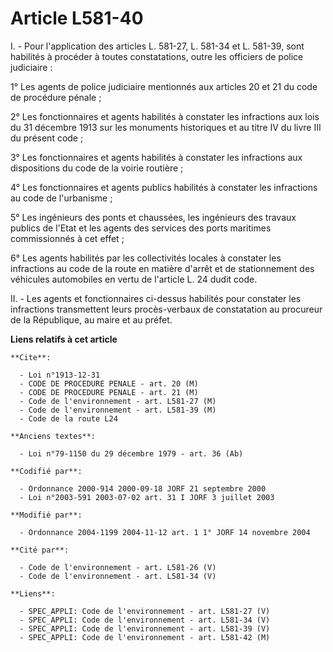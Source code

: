 # Article L581-40

I. - Pour l'application des articles L. 581-27, L. 581-34 et L. 581-39, sont habilités à procéder à toutes constatations,
outre les officiers de police judiciaire :

1° Les agents de police judiciaire mentionnés aux articles 20 et 21 du code de procédure pénale ;

2° Les fonctionnaires et agents habilités à constater les infractions aux lois du 31 décembre 1913 sur les monuments
historiques et au titre IV du livre III du présent code ;

3° Les fonctionnaires et agents habilités à constater les infractions aux dispositions du code de la voirie routière ;

4° Les fonctionnaires et agents publics habilités à constater les infractions au code de l'urbanisme ;

5° Les ingénieurs des ponts et chaussées, les ingénieurs des travaux publics de l'Etat et les agents des services des ports
maritimes commissionnés à cet effet ;

6° Les agents habilités par les collectivités locales à constater les infractions au code de la route en matière d'arrêt et
de stationnement des véhicules automobiles en vertu de l'article L. 24 dudit code.

II. - Les agents et fonctionnaires ci-dessus habilités pour constater les infractions transmettent leurs procès-verbaux de
constatation au procureur de la République, au maire et au préfet.

**Liens relatifs à cet article**

	**Cite**:

	  - Loi n°1913-12-31
	  - CODE DE PROCEDURE PENALE - art. 20 (M)
	  - CODE DE PROCEDURE PENALE - art. 21 (M)
	  - Code de l'environnement - art. L581-27 (M)
	  - Code de l'environnement - art. L581-39 (M)
	  - Code de la route L24

	**Anciens textes**:

	  - Loi n°79-1150 du 29 décembre 1979 - art. 36 (Ab)

	**Codifié par**:

	  - Ordonnance 2000-914 2000-09-18 JORF 21 septembre 2000
	  - Loi n°2003-591 2003-07-02 art. 31 I JORF 3 juillet 2003

	**Modifié par**:

	  - Ordonnance 2004-1199 2004-11-12 art. 1 1° JORF 14 novembre 2004

	**Cité par**:

	  - Code de l'environnement - art. L581-26 (V)
	  - Code de l'environnement - art. L581-34 (V)

	**Liens**:

	  - SPEC_APPLI: Code de l'environnement - art. L581-27 (V)
	  - SPEC_APPLI: Code de l'environnement - art. L581-34 (V)
	  - SPEC_APPLI: Code de l'environnement - art. L581-39 (V)
	  - SPEC_APPLI: Code de l'environnement - art. L581-42 (M)
